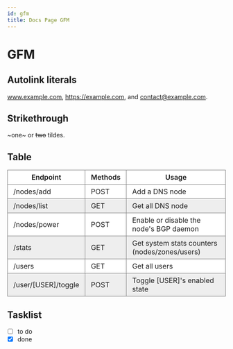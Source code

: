 ```yaml
---
id: gfm
title: Docs Page GFM
---
```




# GFM

## Autolink literals

www.example.com, https://example.com, and contact@example.com.

## Strikethrough

~one~ or ~~two~~ tildes.

## Table

| Endpoint            | Methods | Usage                                         |
| ------------------- | ------- | --------------------------------------------- |
| /nodes/add          | POST    | Add a DNS node                                |
| /nodes/list         | GET     | Get all DNS node                              |
| /nodes/power        | POST    | Enable or disable the node's BGP daemon       |
| /stats              | GET     | Get system stats counters (nodes/zones/users) |
| /users              | GET     | Get all users                                 |
| /user/[USER]/toggle | POST    | Toggle [USER]'s enabled state                 |

## Tasklist

* [ ] to do
* [x] done

<style>
    table {
        display: block;
        width: 100%;
        width: -webkit-max-content;
        width: -moz-max-content;
        width: max-content;
        max-width: 100%;
        overflow: auto;
        border-spacing: 0;
        border-collapse: collapse;
    }

    table tr {
        background-color: white;
        border-top: 1px solid gray;
    }

    table th {
        font-weight: 600;
    }

    table td, table th {
        padding: 6px 13px;
        border: 1px solid gray;
    }

    table tbody tr:nth-child(even) {
        background-color: #eee
    }


</style>